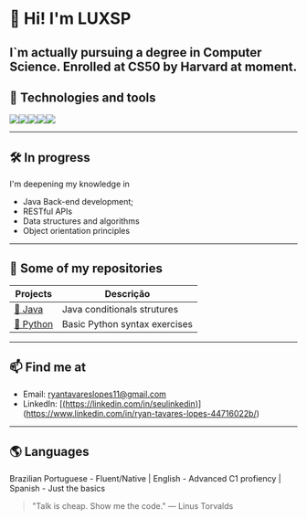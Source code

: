 # 👋 Hi! I'm LUXSP

I`m actually pursuing a degree in Computer Science.
Enrolled at CS50 by Harvard at moment.
---

## 🚀 Technologies and tools

<div style="display: flex; flex-wrap: wrap;">
  <img src="https://img.shields.io/badge/Java-ED8B00?style=for-the-badge&logo=java&logoColor=white"/>
  <img src="https://img.shields.io/badge/MySQL-00758F?style=for-the-badge&logo=mysql&logoColor=white"/>
  <img src="https://img.shields.io/badge/SQLServer-CC2927?style=for-the-badge&logo=microsoftsqlserver&logoColor=white"/>
  <img src="https://img.shields.io/badge/Python-3776AB?style=for-the-badge&logo=python&logoColor=white"/>
  <img src="https://img.shields.io/badge/C-00599C?style=for-the-badge&logo=c&logoColor=white"/>
</div>

---

## 🛠️ In progress

I'm deepening my knowledge in

- Java Back-end development;
- RESTful APIs
- Data structures and algorithms
- Object orientation principles

---

## 📂 Some of my repositories 

| Projects | Descrição |
|--------|-----------|
| [📁 Java]([https://github.com/seuusuario/NomeDoProjeto](https://github.com/LUXSP/Java2)) | Java conditionals strutures |
| [📁 Python]([https://github.com/seuusuario/OutroProjeto](https://github.com/LUXSP/Exerc-cios-Python)) | Basic Python syntax exercises |

---

## 📫 Find me at

- Email: ryantavareslopes11@gmail.com
- LinkedIn: [[(https://linkedin.com/in/seulinkedin)](https://www.linkedin.com/in/ryan-tavares-lopes-44716022b/)](https://www.linkedin.com/in/ryan-tavares-lopes-44716022b/)

---

## 🌎 Languages
Brazilian Portuguese - Fluent/Native |
English - Advanced C1 profiency |
Spanish - Just the basics

> "Talk is cheap. Show me the code." — Linus Torvalds
